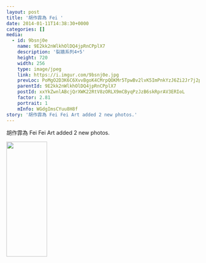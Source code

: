 ```yaml
---
layout: post
title: '胡作霏為 Fei ' 
date: 2014-01-11T14:38:30+0000 
categories: [] 
media:
  - id: 9bsnj0e
    name: 9E2kk2nWlkhOlDQ4jpRnCPplX7
    description: '裂牆系列4+5'   
    height: 720
    width: 256
    type: image/jpeg
    link: https://i.imgur.com/9bsnj0e.jpg
    prevLoc: PoMgO2D3K6C6XvvBgoK4CMrpQOKMr5TpwBv2lvK5ImPnkYzJ6Zi2Jr7j2p28ulpOR069MqIMNRWJq5j9trW07AgVYwcExlnABL2zhkE1OQNR9NIz9xxAy6v6UgwM26jw6OI9LmngVQ1Nu0PDAwMyJXimqkj0nmVOsrQ4XPZMMniklJnD50rOHXVQJp22pBc6MDz3X0LJuPpQ7K6MvVF2D7q230MWSywzKYnZlmH0nVXMmN6
    parentId: 9E2kk2nWlkhOlDQ4jpRnCPplX7
    postId: xxYkZwnlABcjQrXWK22RtV8zORLX9mCByqPzJzB6skRprAV3ERIoL
    factor: 2.81
    portrait: 1
    mInfo: WGdgImsCYuu8H8f
story: '胡作霏為 Fei Fei Art added 2 new photos.'  
---
```


胡作霏為 Fei Fei Art added 2 new photos.


[//]: #media:  
<a href="https://i.imgur.com/9bsnj0e.jpg"><img src="https://i.imgur.com/9bsnj0e.jpg" height="300" width="106" /></a> 
 
